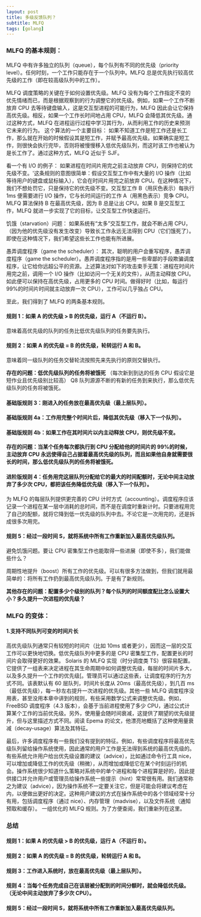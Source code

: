 ```yaml
---
layout: post
title: 多级反馈队列？
subtitle: MLFQ
tags: [golang]
---
```


### MLFQ 的基本规则：

MLFQ 中有许多独立的队列（queue），每个队列有不同的优先级（priority level）。任何时刻，一个工作只能存在于一个队列中。MLFQ 总是优先执行较高优先级的工作（即在较高级队列中的工作）。

MLFQ 调度策略的关键在于如何设置优先级。MLFQ 没有为每个工作指定不变的优先情绪而已，而是根据观察到的行为调整它的优先级。例如，如果一个工作不断放弃 CPU 去等待键盘输入，这是交互型进程的可能行为，MLFQ 因此会让它保持高优先级。相反，如果一个工作长时间地占用 CPU，MLFQ 会降低其优先级。通过这种方式，MLFQ 在进程运行过程中学习其行为，从而利用工作的历史来预测它未来的行为。
这个算法的一个主要目标：
如果不知道工作是短工作还是长工作，那么就在开始的时候假设其是短工作，并赋予最高优先级。如果确实是短工作，则很快会执行完毕，否则将被慢慢移入低优先级队列，而这时该工作也被认为是长工作了。通过这种方式，MLFQ 近似于 SJF。

看一个有 I/O 的例子：
如果进程在时间片用完之前主动放弃 CPU，则保持它的优先级不变。'这条规则的意图很简单：假设交互型工作中有大量的 I/O 操作（比如等待用户的键盘或鼠标输入），它会在时间片用完之前放弃 CPU。在这种情况下，我们不想处罚它，只是保持它的优先级不变。交互型工作 B（用灰色表示）每执行 1ms 便需要进行 I/O 操作，它与长时间运行的工作 A（用黑色表示）竞争 CPU。MLFQ 算法保持 B 在最高优先级，因为 B 总是让出 CPU。如果 B 是交互型工作，MLFQ 就进一步实现了它的目标，让交互型工作快速运行。

饥饿（starvation）问题：
如果系统有“太多”交互型工作，就会不断占用 CPU，（因为他的优先级没有发生改变）导致长工作永远无法得到 CPU（它们饿死了）。即使在这种情况下，我们希望这些长工作也能有所进展。

愚弄调度程序（game the scheduler）：
其次，聪明的用户会重写程序，愚弄调度程序（game the scheduler）。愚弄调度程序指的是用一些卑鄙的手段欺骗调度程序，让它给你远超公平的资源。上述算法对如下的攻击束手无策：进程在时间片用完之前，调用一个 I/O 操作（比如访问一个无关的文件），从而主动释放 CPU。如此便可以保持在高优先级，占用更多的 CPU 时间。做得好时（比如，每运行 99%的时间片时间就主动放弃一次 CPU），工作可以几乎独占 CPU。

至此，我们得到了 MLFQ 的两条基本规则。

#### 规则 1：如果 A 的优先级 > B 的优先级，运行 A（不运行 B）。

意味着高优先级的队列的任务比低优先级队列的任务要先执行。

#### 规则 2：如果 A 的优先级 = B 的优先级，轮转运行 A 和 B。

意味着同一级队列的任务交替轮流按照先来先执行的原则交替执行。

**存在的问题：低优先级队列的任务将被饿死**
（每次新到到达的任务 CPU 假设它是短作业且优先级别比较高）
Q8 队列源源不断的有新的任务到来执行，那么低优先级队列的任务将被饿死。

#### 基础版规则 3：刚进入的任务放在最高优先级（最上层队列）。

#### 基础版规则 4a：工作用完整个时间片后，降低其优先级（移入下一个队列）。

#### 基础版规则 4b：如果工作在其时间片以内主动释放 CPU，则优先级不变。

**存在的问题：当某个任务每次都执行到 CPU 分配给他的时间片的 99%的时候，主动放弃 CPU 永远使得自己占据着最高优先级的队列，而且如果他自身就需要很长的时间，那么低优先级队列的任务将被饿死。**

#### 进阶版规则 4：任务用完这层队列分配给它的最大的时间配额时，无论中间主动放弃了多少次 CPU，都把该任务降低优先级（移入下一个队列）。

为 MLFQ 的每层队列提供更完善的 CPU 计时方式（accounting）。调度程序应该记录一个进程在某一层中消耗的总时间，而不是在调度时重新计时。只要进程用完了自己的配额，就将它降到低一优先级的队列中去。不论它是一次用完的，还是拆成很多次用完。

#### 规则 5：经过一段时间 S，就将系统中所有工作重新加入最高优先级队列。

避免饥饿问题。要让 CPU 密集型工作也能取得一些进展（即使不多），我们能做些什么？

周期性地提升（boost）所有工作的优先级。可以有很多方法做到，但我们就用最简单的：将所有工作扔到最高优先级队列。于是有了新规则。

**其他存在的问题：配置多少个级别的队列？每个队列的时间额度配比怎么设置大小？多久提升一次进程的优先级？**

### MLFQ 的变体：

#### 1.支持不同队列可变的时间片长

高优先级队列通常只有较短的时间片（比如 10ms 或者更少），因而这一层的交互工作可以更快地切换。低优先级队列中更多的是 CPU 密集型工作，配置更长的时间片会取得更好的效果。
Solaris 的 MLFQ 实现（时分调度类 TS）很容易配置。它提供了一组表来决定进程在其生命周期中如何调整优先级，每层的时间片多大，以及多久提升一个工作的优先级[。管理员可以通过这些表，让调度程序的行为方式不同。该表默认有 60 层队列，时间片长度从 20ms（最高优先级），到几百 ms（最低优先级），每一秒左右提升一次进程的优先级。其他一些 MLFQ 调度程序没用表，甚至没用本章中讲到的规则，有些采用数学公式来调整优先级。例如，FreeBSD 调度程序（4.3 版本），会基于当前进程使用了多少 CPU，通过公式计算某个工作的当前优先级。另外，使用量会随时间衰减，这提供了期望的优先级提升，但与这里描述方式不同。阅读 Epema 的论文，他漂亮地概括了这种使用量衰减（decay-usage）算法及其特征。

最后，许多调度程序有一些我们没有提到的特征。例如，有些调度程序将最高优先级队列留给操作系统使用，因此通常的用户工作是无法得到系统的最高优先级的。有些系统允许用户给出优先级设置的建议（advice），比如通过命令行工具 nice，可以增加或降低工作的优先级（稍微），从而增加或降低它在某个时刻运行的机会。操作系统很少知道什么策略对系统中的单个进程和每个进程算是好的，因此提供接口并允许用户或管理员给操作系统一些提示（hint）常常很有用。我们通常称之为建议（advice），因为操作系统不一定要关注它，但是可能会将建议考虑在内，以便做出更好的决定。这种用户建议的方式在操作系统中的各个领域经常十分有用，包括调度程序（通过 nice）、内存管理（madvise），以及文件系统（通知预取和缓存）。
一组优化的 MLFQ 规则。为了方便查阅，我们重新列在这里。

### 总结

#### 规则 1：如果 A 的优先级 > B 的优先级，运行 A（不运行 B）。

#### 规则 2：如果 A 的优先级 = B 的优先级，轮转运行 A 和 B。

#### 规则 3：工作进入系统时，放在最高优先级（最上层队列）。

#### 规则 4：当每个任务完成自己在该层被分配到的时间分额时，就会降低优先级。（无论中间主动放弃了多少次 CPU）。

#### 规则 5：经过一段时间 S，就将系统中所有工作重新加入最高优先级队列。
